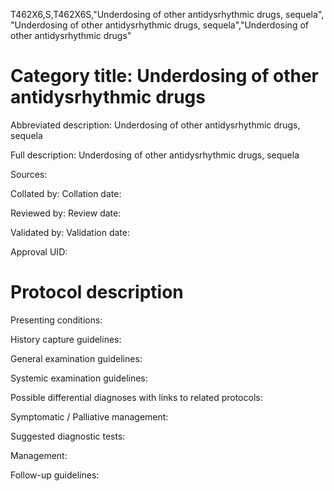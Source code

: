 T462X6,S,T462X6S,"Underdosing of other antidysrhythmic drugs, sequela", "Underdosing of other antidysrhythmic drugs, sequela","Underdosing of other antidysrhythmic drugs"
# Category title: Underdosing of other antidysrhythmic drugs

Abbreviated description: Underdosing of other antidysrhythmic drugs, sequela

Full description: Underdosing of other antidysrhythmic drugs, sequela

Sources:

Collated by:
Collation date:

Reviewed by:
Review date:

Validated by:
Validation date:

Approval UID:

# Protocol description

Presenting conditions:

History capture guidelines:

General examination guidelines:

Systemic examination guidelines:

Possible differential diagnoses with links to related protocols:

Symptomatic / Palliative management:

Suggested diagnostic tests:

Management:

Follow-up guidelines:
